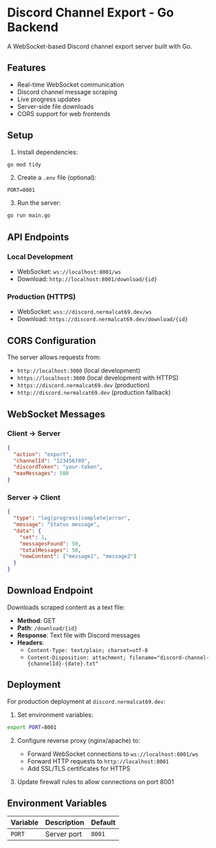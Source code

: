 # Discord Channel Export - Go Backend

A WebSocket-based Discord channel export server built with Go.

## Features

- Real-time WebSocket communication
- Discord channel message scraping
- Live progress updates
- Server-side file downloads
- CORS support for web frontends

## Setup

1. Install dependencies:
```bash
go mod tidy
```

2. Create a `.env` file (optional):
```env
PORT=8001
```

3. Run the server:
```bash
go run main.go
```

## API Endpoints

### Local Development
- WebSocket: `ws://localhost:8001/ws`
- Download: `http://localhost:8001/download/{id}`

### Production (HTTPS)
- WebSocket: `wss://discord.nermalcat69.dev/ws`
- Download: `https://discord.nermalcat69.dev/download/{id}`

## CORS Configuration

The server allows requests from:
- `http://localhost:3000` (local development)
- `https://localhost:3000` (local development with HTTPS)
- `https://discord.nermalcat69.dev` (production)
- `http://discord.nermalcat69.dev` (production fallback)

## WebSocket Messages

### Client → Server
```json
{
  "action": "export",
  "channelId": "123456789",
  "discordToken": "your-token",
  "maxMessages": 500
}
```

### Server → Client
```json
{
  "type": "log|progress|complete|error",
  "message": "Status message",
  "data": {
    "set": 1,
    "messagesFound": 50,
    "totalMessages": 50,
    "newContent": ["message1", "message2"]
  }
}
```

## Download Endpoint

Downloads scraped content as a text file:
- **Method**: GET
- **Path**: `/download/{id}`
- **Response**: Text file with Discord messages
- **Headers**: 
  - `Content-Type: text/plain; charset=utf-8`
  - `Content-Disposition: attachment; filename="discord-channel-{channelId}-{date}.txt"`

## Deployment

For production deployment at `discord.nermalcat69.dev`:

1. Set environment variables:
```bash
export PORT=8001
```

2. Configure reverse proxy (nginx/apache) to:
   - Forward WebSocket connections to `ws://localhost:8001/ws`
   - Forward HTTP requests to `http://localhost:8001`
   - Add SSL/TLS certificates for HTTPS

3. Update firewall rules to allow connections on port 8001

## Environment Variables

| Variable | Description | Default |
|----------|-------------|---------|
| `PORT` | Server port | `8001` | 